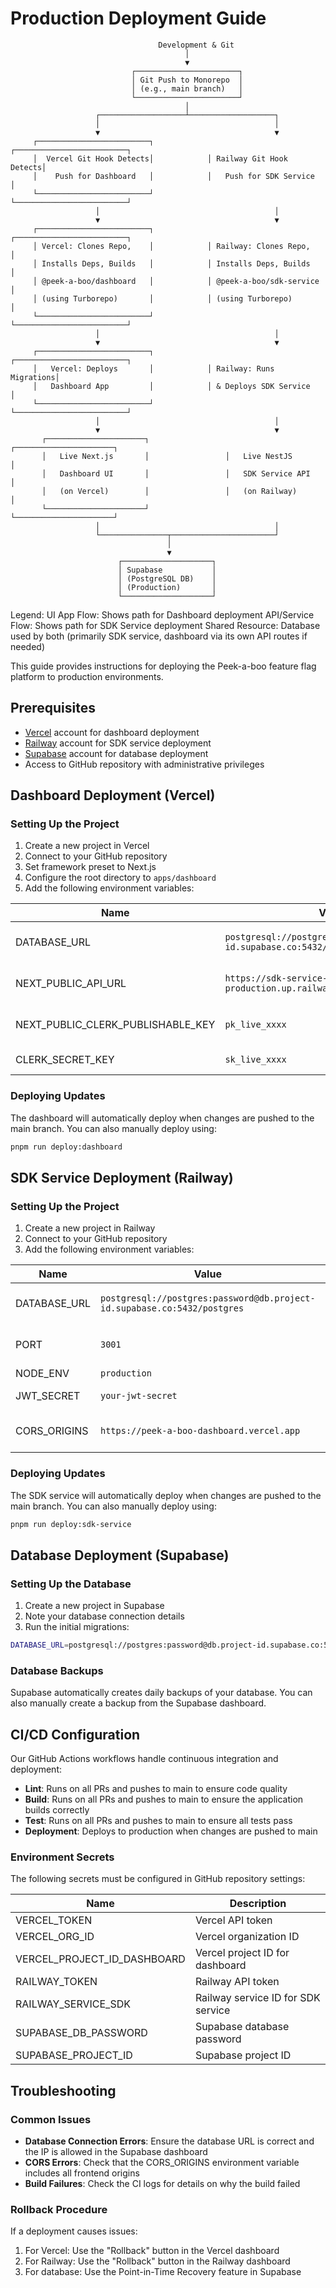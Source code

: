 # Production Deployment Guide
                                     Development & Git
                                           │
                                           ▼
                               ┌───────────────────────┐
                               │ Git Push to Monorepo  │
                               │ (e.g., main branch)   │
                               └───────────────────────┘
                                           │
                       ┌───────────────────┴───────────────────┐
                       │                                       │
                       ▼                                       ▼
         ┌─────────────────────────┐            ┌─────────────────────────┐
         │  Vercel Git Hook Detects│            │ Railway Git Hook Detects│
         │    Push for Dashboard   │            │   Push for SDK Service  │
         └─────────────────────────┘            └─────────────────────────┘
                       │                                       │
                       ▼                                       ▼
         ┌─────────────────────────┐            ┌─────────────────────────┐
         │ Vercel: Clones Repo,    │            │ Railway: Clones Repo,   │
         │ Installs Deps, Builds   │            │ Installs Deps, Builds   │
         │ @peek-a-boo/dashboard   │            │ @peek-a-boo/sdk-service │
         │ (using Turborepo)       │            │ (using Turborepo)       │
         └─────────────────────────┘            └─────────────────────────┘
                       │                                       │
                       ▼                                       ▼
         ┌─────────────────────────┐            ┌─────────────────────────┐
         │   Vercel: Deploys       │            │ Railway: Runs Migrations│
         │   Dashboard App         │            │ & Deploys SDK Service   │
         └─────────────────────────┘            └─────────────────────────┘
                       │                                       │
                       ▼                                       ▼
           ┌──────────────────────┐                 ┌──────────────────────┐
           │   Live Next.js       │                 │   Live NestJS        │
           │   Dashboard UI       │                 │   SDK Service API    │
           │   (on Vercel)        │                 │   (on Railway)       │
           └──────────────────────┘                 └──────────────────────┘
                       │                                       │
                       └───────────────┬───────────────────────┘
                                       │
                                       ▼
                            ┌────────────────────┐
                            │ Supabase           │
                            │ (PostgreSQL DB)    │
                            │ (Production)       │
                            └────────────────────┘

Legend:
  UI App Flow: Shows path for Dashboard deployment
  API/Service Flow: Shows path for SDK Service deployment
  Shared Resource: Database used by both (primarily SDK service, dashboard via its own API routes if needed)


This guide provides instructions for deploying the Peek-a-boo feature flag platform to production environments.

## Prerequisites

- [Vercel](https://vercel.com) account for dashboard deployment
- [Railway](https://railway.app) account for SDK service deployment
- [Supabase](https://supabase.com) account for database deployment
- Access to GitHub repository with administrative privileges

## Dashboard Deployment (Vercel)

### Setting Up the Project

1. Create a new project in Vercel
2. Connect to your GitHub repository
3. Set framework preset to Next.js
4. Configure the root directory to `apps/dashboard`
5. Add the following environment variables:

| Name | Value | Description |
|------|-------|-------------|
| DATABASE_URL | `postgresql://postgres:password@db.project-id.supabase.co:5432/postgres` | Production database URL |
| NEXT_PUBLIC_API_URL | `https://sdk-service-production.up.railway.app` | URL for the SDK service |
| NEXT_PUBLIC_CLERK_PUBLISHABLE_KEY | `pk_live_xxxx` | Clerk publishable key |
| CLERK_SECRET_KEY | `sk_live_xxxx` | Clerk secret key |

### Deploying Updates

The dashboard will automatically deploy when changes are pushed to the main branch. You can also manually deploy using:

```bash
pnpm run deploy:dashboard
```

## SDK Service Deployment (Railway)

### Setting Up the Project

1. Create a new project in Railway
2. Connect to your GitHub repository
3. Add the following environment variables:

| Name | Value | Description |
|------|-------|-------------|
| DATABASE_URL | `postgresql://postgres:password@db.project-id.supabase.co:5432/postgres` | Production database URL |
| PORT | `3001` | Port for the NestJS application |
| NODE_ENV | `production` | Environment |
| JWT_SECRET | `your-jwt-secret` | Secret for JWT tokens |
| CORS_ORIGINS | `https://peek-a-boo-dashboard.vercel.app` | Allowed CORS origins |

### Deploying Updates

The SDK service will automatically deploy when changes are pushed to the main branch. You can also manually deploy using:

```bash
pnpm run deploy:sdk-service
```

## Database Deployment (Supabase)

### Setting Up the Database

1. Create a new project in Supabase
2. Note your database connection details
3. Run the initial migrations:

```bash
DATABASE_URL=postgresql://postgres:password@db.project-id.supabase.co:5432/postgres pnpm run prisma:migrate:deploy --workspace=packages/shared
```

### Database Backups

Supabase automatically creates daily backups of your database. You can also manually create a backup from the Supabase dashboard.

## CI/CD Configuration

Our GitHub Actions workflows handle continuous integration and deployment:

- **Lint**: Runs on all PRs and pushes to main to ensure code quality
- **Build**: Runs on all PRs and pushes to main to ensure the application builds correctly
- **Test**: Runs on all PRs and pushes to main to ensure all tests pass
- **Deployment**: Deploys to production when changes are pushed to main

### Environment Secrets

The following secrets must be configured in GitHub repository settings:

| Name | Description |
|------|-------------|
| VERCEL_TOKEN | Vercel API token |
| VERCEL_ORG_ID | Vercel organization ID |
| VERCEL_PROJECT_ID_DASHBOARD | Vercel project ID for dashboard |
| RAILWAY_TOKEN | Railway API token |
| RAILWAY_SERVICE_SDK | Railway service ID for SDK service |
| SUPABASE_DB_PASSWORD | Supabase database password |
| SUPABASE_PROJECT_ID | Supabase project ID |

## Troubleshooting

### Common Issues

- **Database Connection Errors**: Ensure the database URL is correct and the IP is allowed in the Supabase dashboard
- **CORS Errors**: Check that the CORS_ORIGINS environment variable includes all frontend origins
- **Build Failures**: Check the CI logs for details on why the build failed

### Rollback Procedure

If a deployment causes issues:

1. For Vercel: Use the "Rollback" button in the Vercel dashboard
2. For Railway: Use the "Rollback" button in the Railway dashboard
3. For database: Use the Point-in-Time Recovery feature in Supabase 